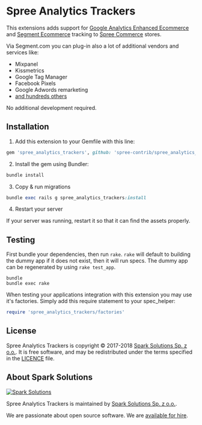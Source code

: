 # Spree Analytics Trackers

This extensions adds support for [Google Analytics Enhanced Ecommerce](https://developers.google.com/analytics/devguides/collection/analyticsjs/enhanced-ecommerce)
and [Segment Ecommerce](https://segment.com/docs/spec/ecommerce/v2/) tracking to [Spree Commerce](https://spreecommerce.org) stores.

Via Segment.com you can plug-in also a lot of additional vendors and services like:
* Mixpanel
* Kissmetrics
* Google Tag Manager
* Facebook Pixels
* Google Adwords remarketing
* [and hundreds others](https://segment.com/catalog#integrations/all)

No additional development required.

## Installation

1. Add this extension to your Gemfile with this line:
  ```ruby
  gem 'spree_analytics_trackers', github: 'spree-contrib/spree_analytics_trackers'
  ```

2. Install the gem using Bundler:
  ```ruby
  bundle install
  ```

3. Copy & run migrations
  ```ruby
  bundle exec rails g spree_analytics_trackers:install
  ```

4. Restart your server

  If your server was running, restart it so that it can find the assets properly.

## Testing

First bundle your dependencies, then run `rake`. `rake` will default to building the dummy app if it does not exist, then it will run specs. The dummy app can be regenerated by using `rake test_app`.

```shell
bundle
bundle exec rake
```

When testing your applications integration with this extension you may use it's factories.
Simply add this require statement to your spec_helper:

```ruby
require 'spree_analytics_trackers/factories'
```


## License

Spree Analytics Trackers is copyright © 2017-2018
[Spark Solutions Sp. z o.o.][spark]. It is free software,
and may be redistributed under the terms specified in the
[LICENCE](LICENSE) file.

[LICENSE]: https://github.com/spree-contrib/spree_analytics_trackers/blob/master/LICENSE

## About Spark Solutions
[![Spark Solutions](http://sparksolutions.co/wp-content/uploads/2015/01/logo-ss-tr-221x100.png)][spark]

Spree Analytics Trackers is maintained by [Spark Solutions Sp. z o.o.](http://sparksolutions.co?utm_source=github).

We are passionate about open source software.
We are [available for hire][spark].

[spark]:http://sparksolutions.co?utm_source=github
